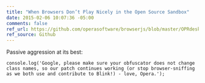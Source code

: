 ```yaml
---
title: "When Browsers Don’t Play Nicely in the Open Source Sandbox"
date: 2015-02-06 10:07:36 -05:00
comments: false
ref_url: https://github.com/operasoftware/browserjs/blob/master/OPRdesktop/browserjs-25.0.js#L252
ref_source: Github
---
```


Passive aggression at its best:

<pre><code class="javascript">console.log('Google, please make sure your obfuscator does not change class names, so our patch continues working (or stop browser-sniffing as we both use and contribute to Blink!) - love, Opera.');</code></pre>
